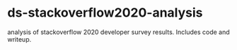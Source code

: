 # ds-stackoverflow2020-analysis
analysis of stackoverflow 2020  developer survey results. Includes code and writeup.
